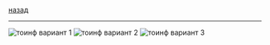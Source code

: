 [назад](../../../README.md)
***
![тоинф вариант 1](../../../../images/1-sem/toinf/practice/samodurov/att1/pr1.jpg)
![тоинф вариант 2](../../../../images/1-sem/toinf/practice/samodurov/att1/pr2.jpg)
![тоинф вариант 3](../../../../images/1-sem/toinf/practice/samodurov/att1/pr3.jpg)
